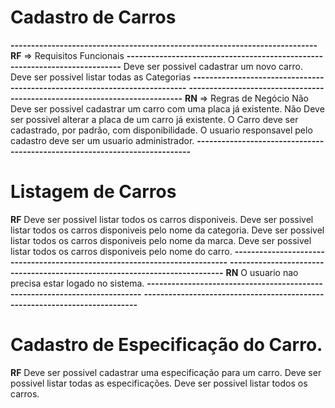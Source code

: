 # Cadastro de Carros
**---------------------------------------------------------------------------**
**RF** => Requisitos Funcionais
**---------------------------------------------------------------------------**
Deve ser possivel cadastrar um novo carro.
Deve ser possivel listar todas as Categorias
**---------------------------------------------------------------------------**
**---------------------------------------------------------------------------**
**RN** => Regras de Negócio
Não Deve ser possivel cadastrar um carro com uma placa já existente.
Não Deve ser possivel alterar a placa de um carro já existente.
O Carro deve ser cadastrado, por padrão, com disponibilidade.
O usuario responsavel pelo cadastro deve ser um usuario administrador.
**---------------------------------------------------------------------------**
# Listagem de Carros
**RF**
Deve ser possivel listar todos os carros disponiveis.
Deve ser possivel listar todos os carros disponiveis pelo nome da categoria.
Deve ser possivel listar todos os carros disponiveis pelo nome da marca.
Deve ser possivel listar todos os carros disponiveis pelo nome do carro.
**---------------------------------------------------------------------------**
**---------------------------------------------------------------------------**
**RN**
O usuario nao precisa estar logado no sistema.
**---------------------------------------------------------------------------**
**---------------------------------------------------------------------------**
# Cadastro de Especificação do Carro.
**RF**
Deve ser possivel cadastrar uma especificação para um carro.
Deve ser possivel listar todas as especificações.
Deve ser possivel listar todos os carros.
